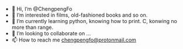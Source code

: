 - 👋 Hi, I’m @ChengpengFo
- 👀 I’m interested in films, old-fashioned books and so on.
- 🌱 I’m currently learning python, knowing how to print. C, konwing no more than range. 
- 💞️ I’m looking to collaborate on ...
- 📫 How to reach me chengpengfo@protonmail.com

<!---
ChengpengFo/ChengpengFo is a ✨ special ✨ repository because its `README.md` (this file) appears on your GitHub profile.
You can click the Preview link to take a look at your changes.
--->

